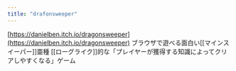 ```yaml
---
title: "drafonsweeper"
---
```


[https://danielben.itch.io/dragonsweeper](https://danielben.itch.io/dragonsweeper)
ブラウザで遊べる面白い[[マインスイーパー]]亜種
[[ローグライク]]的な「プレイヤーが獲得する知識によってクリアしやすくなる」ゲーム



